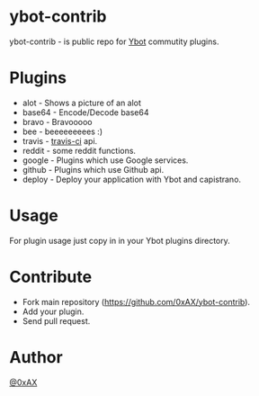 ybot-contrib
=============

ybot-contrib - is public repo for [Ybot](https://github.com/0xAX/Ybot) commutity plugins.

Plugins
============

  * alot - Shows a picture of an alot
  * base64 - Encode/Decode base64
  * bravo - Bravooooo
  * bee - beeeeeeeees :)
  * travis - [travis-ci](https://travis-ci.org/) api.
  * reddit - some reddit functions.
  * google - Plugins which use Google services.
  * github - Plugins which use Github api.
  * deploy - Deploy your application with Ybot and capistrano.
  
Usage
============

For plugin usage just copy in in your Ybot plugins directory.

Contribute
============

  * Fork main repository (https://github.com/0xAX/ybot-contrib).
  * Add your plugin.
  * Send pull request.

Author
========

[@0xAX](https://twitter.com/0xAX)
